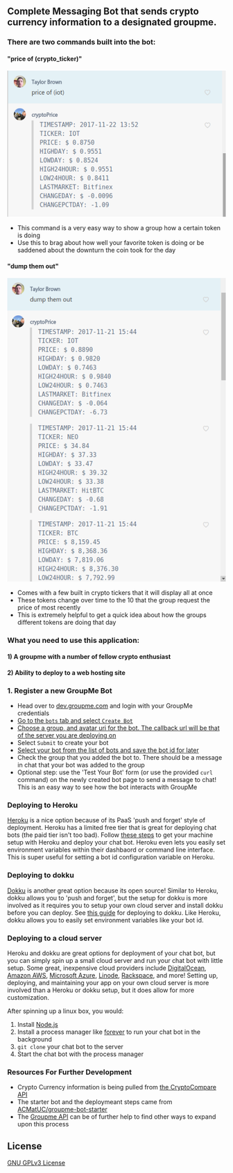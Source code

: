 
## Complete Messaging Bot that sends crypto currency information to a designated groupme.

### There are two commands built into the bot:

#### "price of (crypto_ticker)"

![example1](screenshots/example1.png)

- This command is a very easy way to show a group how a certain token is doing
- Use this to brag about how well your favorite token is doing or be saddened about the downturn the coin took for the day

#### "dump them out"

![example2](screenshots/example2.png)

- Comes with a few built in crypto tickers that it will display all at once
- These tokens change over time to the 10 that the group request the price of most recently
- This is extremely helpful to get a quick idea about how the groups different tokens are doing that day

### What you need to use this application:
#### 1) A groupme with a number of fellow crypto enthusiast
#### 2) Ability to deploy to a web hosting site

### 1. Register a new GroupMe Bot

* Head over to [dev.groupme.com](https://dev.groupme.com/) and login with your GroupMe credentials
* [Go to the `bots` tab and select `Create Bot`](screenshots/dev.groupme.com.png)
* [Choose a group, and avatar uri for the bot. The callback url will be that of the server you are deploying on](screenshots/bot-create.jpg)
* Select `Submit` to create your bot
* [Select your bot from the list of bots and save the bot id for later](screenshots/bot-created.jpg)
* Check the group that you added the bot to. There should be a message in chat that your bot was added to the group
* Optional step: use the 'Test Your Bot' form (or use the provided `curl` command) on the newly created bot page to send a message to chat! This is an easy way to see how the bot interacts with GroupMe

### Deploying to Heroku

[Heroku](https://www.heroku.com/) is a nice option because of its PaaS 'push and forget' style of deployment. Heroku has a limited free tier that is great for deploying chat bots (the paid tier isn't too bad). Follow [these steps](https://devcenter.heroku.com/articles/getting-started-with-nodejs#introduction) to get your machine setup with Heroku and deploy your chat bot. Heroku even lets you easily set environment variables within their dashbaord or command line interface. This is super useful for setting a bot id configuration variable on Heroku.

### Deploying to dokku

[Dokku](http://dokku.viewdocs.io/dokku/) is another great option because its open source! Similar to Heroku, dokku allows you to 'push and forget', but the setup for dokku is more involved as it requires you to setup your own cloud server and install dokku before you can deploy. See [this guide](http://dokku.viewdocs.io/dokku/deployment/application-deployment/) for deploying to dokku. Like Heroku, dokku allows you to easily set environment variables like your bot id.

### Deploying to a cloud server

Heroku and dokku are great options for deployment of your chat bot, but you can simply spin up a small cloud server and run your chat bot with little setup. Some great, inexpensive cloud providers include [DigitalOcean](https://www.digitalocean.com/), [Amazon AWS](https://aws.amazon.com/), [Microsoft Azure](https://azure.microsoft.com/), [Linode](https://www.linode.com/), [Rackspace](https://www.rackspace.com/), and more! Setting up, deploying, and maintaining your app on your own cloud server is more involved than a Heroku or dokku setup, but it does allow for more customization.

After spinning up a linux box, you would:

1. Install [Node.js](https://nodejs.org/)
2. Install a process manager like [forever](https://github.com/foreverjs/forever) to run your chat bot in the background
3. `git clone` your chat bot to the server
4. Start the chat bot with the process manager

### Resources For Further Development
- Crypto Currency information is being pulled from [the CryptoCompare API](https://www.cryptocompare.com/api/#)
- The starter bot and the deploymeant steps came from [ACMatUC/groupme-bot-starter](https://github.com/ACMatUC/groupme-bot-starter.git)
- The [Groupme API](https://dev.groupme.com/) can be of further help to find other ways to expand upon this process

## License

[GNU GPLv3 License](LICENSE.txt)

